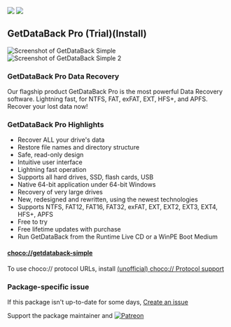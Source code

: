 [![](https://img.shields.io/chocolatey/v/getdataback-simple?color=green&label=getdataback-simple)](https://chocolatey.org/packages/getdataback-simple) [![](https://img.shields.io/chocolatey/dt/getdataback-simple)](https://chocolatey.org/packages/getdataback-simple)

## GetDataBack Pro (Trial)(Install)

![Screenshot of GetDataBack Simple](http://www.runtime.org/images/gdbsim1.gif) ![Screenshot of GetDataBack Simple 2](http://www.runtime.org/images/gdbsim2.gif)	

### GetDataBack Pro Data Recovery

Our flagship product GetDataBack Pro is the most powerful Data Recovery software. Lightning fast, for NTFS, FAT, exFAT, EXT, HFS+, and APFS. Recover your lost data now!

### GetDataBack Pro Highlights
* Recover ALL your drive's data
* Restore file names and directory structure
* Safe, read-only design
* Intuitive user interface
* Lightning fast operation
* Supports all hard drives, SSD, flash cards, USB
* Native 64-bit application under 64-bit Windows
* Recovery of very large drives
* New, redesigned and rewritten, using the newest technologies
* Supports NTFS, FAT12, FAT16, FAT32, exFAT, EXT, EXT2, EXT3, EXT4, HFS+, APFS
* Free to try
* Free lifetime updates with purchase
* Run GetDataBack from the Runtime Live CD or a WinPE Boot Medium

#### [choco://getdataback-simple](choco://getdataback-simple)
To use choco:// protocol URLs, install [(unofficial) choco:// Protocol support ](https://chocolatey.org/packages/choco-protocol-support)

### Package-specific issue
If this package isn't up-to-date for some days, [Create an issue](https://github.com/tunisiano187/Choco-packages/issues/new/choose)

Support the package maintainer and [![Patreon](https://cdn.jsdelivr.net/gh/tunisiano187/Choco-packages@d15c4e19c709e7148588d4523ffc6dd3cd3c7e5e/icons/patreon.png)](https://www.patreon.com/tunisiano)
